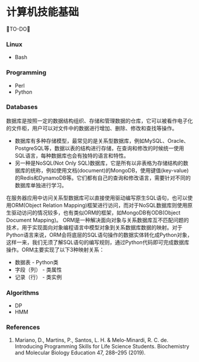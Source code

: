 # 计算机技能基础
🐘TO-DO🐘

### Linux
* Bash

### Programming
* Perl
* Python

### Databases
数据库是按照一定的数据结构组织、存储和管理数据的仓库，它可以被看作电子化的文件柜，用户可以对文件中的数据进行增加、删除、修改和查找等操作。
* 数据库有多种存储模型，最常见的是关系型数据库，例如MySQL、Oracle、PostgreSQL等，数据以表的结构进行存储，在查询和修改的时候统一使用SQL语言，每种数据库也会有独特的语言和特性。
* 另一种是NoSQL(Not Only SQL)数据库，它是所有以非表格为存储结构的数据库的统称，例如使用文档(document)的MongoDB，使用键值(key-value)的Redis和DynamoDB等。它们都有自己的查询和修改语言，需要针对不同的数据库单独进行学习。

在服务器应用中访问关系型数据库可以直接使用驱动编写原生SQL语句，也可以使用ORM(Object Relation Mapping)框架进行访问，而对于NoSQL数据库则使用原生驱动访问的情况较多，也有类似ORM的框架，如MongoDB有ODB(Object Document Mapping)。
ORM是一种解决面向对象与关系数据库互不匹配问题的技术，用于实现面向对象编程语言中模型对象到关系数据库数据的映射。对于Python语言来说，ORM会将底层的SQL语句操作的数据实体转化成Python对象，这样一来，我们无须了解SQL语句的编写规则，通过Python代码即可完成数据库操作。ORM主要实现了以下3种映射关系：
* 数据表 - Python类
* 字段（列） - 类属性
* 记录（行） - 类实例


### Algorithms
* DP
* HMM

### References
1. Mariano, D., Martins, P., Santos, L. H. & Melo‐ Minardi, R. C. de. Introducing Programming Skills for Life Science Students. Biochemistry and Molecular Biology Education 47, 288–295 (2019).
